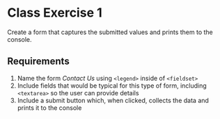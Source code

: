# Class Exercise 1
Create a form that captures the submitted values and prints them to the console.

## Requirements
1. Name the form _Contact Us_ using `<legend>` inside of `<fieldset>`
2. Include fields that would be typical for this type of form, including `<textarea>` so the user can provide details
3. Include a submit button which, when clicked, collects the data and prints it to the console
